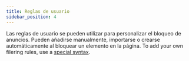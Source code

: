 ```yaml
---
title: Reglas de usuario
sidebar_position: 4
---
```


Las reglas de usuario se pueden utilizar para personalizar el bloqueo de anuncios. Pueden añadirse manualmente, importarse o crearse automáticamente al bloquear un elemento en la página. To add your own filering rules, use a [special syntax](/general/ad-filtering/create-own-filters).
